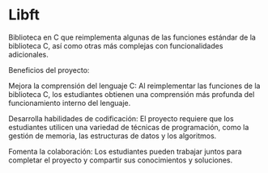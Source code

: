 
# Libft

Biblioteca en C que reimplementa algunas de las funciones estándar de la biblioteca C, así como otras más complejas con funcionalidades adicionales.

Beneficios del proyecto:

Mejora la comprensión del lenguaje C: Al reimplementar las funciones de la biblioteca C, los estudiantes obtienen una comprensión más profunda del funcionamiento interno del lenguaje.

Desarrolla habilidades de codificación: El proyecto requiere que los estudiantes utilicen una variedad de técnicas de programación, como la gestión de memoria, las estructuras de datos y los algoritmos.

Fomenta la colaboración: Los estudiantes pueden trabajar juntos para completar el proyecto y compartir sus conocimientos y soluciones.
